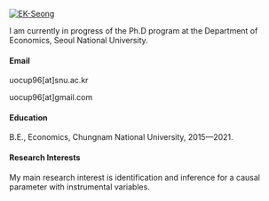 

[![EK-Seong](https://img.shields.io/badge/EK_Seong-GitHub-blue)](https://github.com/EK-Seong)

I am currently in progress of the Ph.D program at the Department of Economics, Seoul National University.

#### Email
uocup96[at]snu.ac.kr

uocup96[at]gmail.com

#### Education
B.E., Economics, Chungnam National University, 2015—2021.

#### Research Interests
My main research interest is identification and inference for a causal parameter with instrumental variables.
